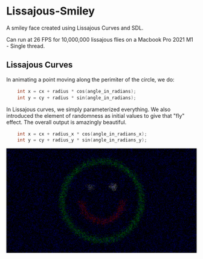 # Lissajous-Smiley
A smiley face created using Lissajous Curves and SDL.

Can run at 26 FPS for 10,000,000 lissajous flies on a Macbook Pro 2021 M1 - Single thread.

Lissajous Curves
---

In animating a point moving along the perimiter of the circle, we do:

```c++
    int x = cx + radius * cos(angle_in_radians);
    int y = cy + radius * sin(angle_in_radians);
```

In Lissajous curves, we simply parameterized everything. We also introduced the element of randomness as initial values to give that "fly" effect. The overall output is amazingly beautiful.

```c++
    int x = cx + radius_x * cos(angle_in_radians_x);
    int y = cy + radius_y * sin(angle_in_radians_y);
```

![alt text](https://github.com/everettvergara/Lissajous-Smiley/blob/main/assets/lissajous.png)
